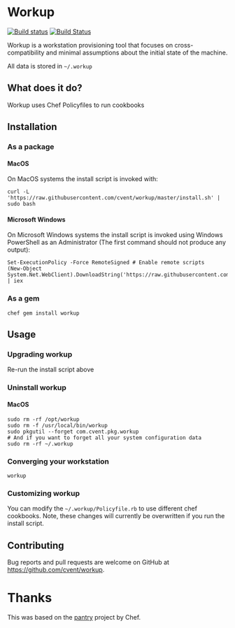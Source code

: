# Workup

[![Build status](https://ci.appveyor.com/api/projects/status/hu0nygm28cbs040s/branch/master?svg=true)](https://ci.appveyor.com/project/jonathanmorley/workup-pn3lv/branch/master)
[![Build Status](https://travis-ci.org/cvent/workup.svg?branch=master)](https://travis-ci.org/cvent/workup)

Workup is a workstation provisioning tool that focuses on cross-compatibility
and minimal assumptions about the initial state of the machine.

All data is stored in `~/.workup`

## What does it do?

Workup uses Chef Policyfiles to run cookbooks

## Installation

### As a package

#### MacOS
On MacOS systems the install script is invoked with:

    curl -L 'https://raw.githubusercontent.com/cvent/workup/master/install.sh' | sudo bash

#### Microsoft Windows
On Microsoft Windows systems the install script is invoked using Windows
PowerShell as an Administrator (The first command should not produce
any output):

    Set-ExecutionPolicy -Force RemoteSigned # Enable remote scripts
    (New-Object System.Net.WebClient).DownloadString('https://raw.githubusercontent.com/cvent/workup/master/install.ps1') | iex

### As a gem

    chef gem install workup

## Usage

### Upgrading workup

Re-run the install script above

### Uninstall workup

#### MacOS

    sudo rm -rf /opt/workup
    sudo rm -f /usr/local/bin/workup
    sudo pkgutil --forget com.cvent.pkg.workup
    # And if you want to forget all your system configuration data
    sudo rm -rf ~/.workup

### Converging your workstation

    workup

### Customizing workup

You can modify the `~/.workup/Policyfile.rb` to use different chef cookbooks.
Note, these changes will currently be overwritten if you run the install script.

## Contributing

Bug reports and pull requests are welcome on GitHub at https://github.com/cvent/workup.

# Thanks

This was based on the [pantry](https://github.com/chef/pantry-chef-repo) project
by Chef.

